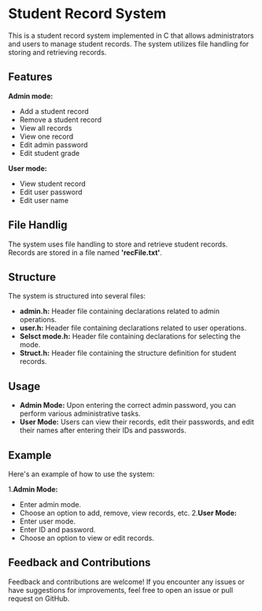 # Student Record System

This is a student record system implemented in C that allows administrators and users to manage student records.
The system utilizes file handling for storing and retrieving records.

## Features 

**Admin mode:**
* Add a student record
* Remove a student record
* View all records
* View one record
* Edit admin password
* Edit student grade

**User mode:**
* View student record
* Edit user password
* Edit user name

## File Handlig
The system uses file handling to store and retrieve student records. Records are stored in a file named __'recFile.txt'__.

## Structure
The system is structured into several files:

* __admin.h:__ Header file containing declarations related to admin operations.
* __user.h:__ Header file containing declarations related to user operations.
* __Selsct mode.h:__ Header file containing declarations for selecting the mode.
* __Struct.h:__ Header file containing the structure definition for student records.

## Usage 

* __Admin Mode:__ Upon entering the correct admin password, you can perform various administrative tasks.
* __User Mode:__ Users can view their records, edit their passwords, and edit their names after entering their IDs and passwords.



## Example
Here's an example of how to use the system:

1.__Admin Mode:__
* Enter admin mode.
* Choose an option to add, remove, view records, etc.
2.__User Mode:__
* Enter user mode.
* Enter ID and password.
* Choose an option to view or edit records.

## Feedback and Contributions
Feedback and contributions are welcome! If you encounter any issues or have suggestions for improvements, feel free to open an issue or pull request on GitHub.




